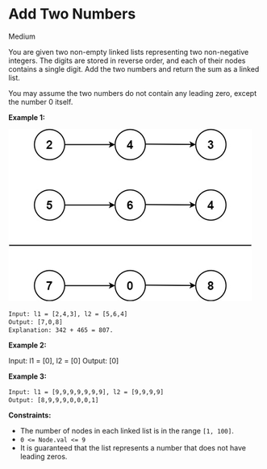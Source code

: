 # Add Two Numbers

Medium

You are given two non-empty linked lists representing two non-negative integers. The digits are stored in reverse order, and each of their nodes contains a single digit. Add the two numbers and return the sum as a linked list.

You may assume the two numbers do not contain any leading zero, except the number 0 itself.


**Example 1:**

![image](addtwonumber1.jpg)


```
Input: l1 = [2,4,3], l2 = [5,6,4]
Output: [7,0,8]
Explanation: 342 + 465 = 807.
```

**Example 2:**

Input: l1 = [0], l2 = [0]
Output: [0]

**Example 3:**

```
Input: l1 = [9,9,9,9,9,9,9], l2 = [9,9,9,9]
Output: [8,9,9,9,0,0,0,1]
```
 

**Constraints:**

- The number of nodes in each linked list is in the range ```[1, 100]```.
- ```0 <= Node.val <= 9```
- It is guaranteed that the list represents a number that does not have leading zeros.


